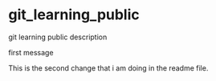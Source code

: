 # git_learning_public
git learning public description

first message

This is the second change that i am doing in the readme file.
